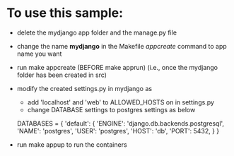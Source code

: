 # To use this sample:

- delete the mydjango app folder and the manage.py file
- change the name __mydjango__ in the Makefile _appcreate_ command to app name you want
- run make appcreate (BEFORE make apprun) (i.e., once the mydjango folder has been created in src)
- modify the created settings.py in mydjango as
    * add 'localhost' and 'web' to ALLOWED_HOSTS on in settings.py
    * change DATABASE settings to postgres settings as below

    DATABASES = {
        'default': {
            'ENGINE': 'django.db.backends.postgresql',
            'NAME': 'postgres',
            'USER': 'postgres',
            'HOST': 'db',
            'PORT': 5432,
        }
    }
- run make appup to run the containers